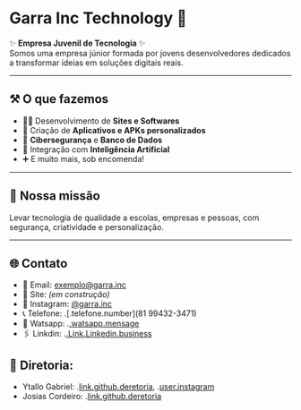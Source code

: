 # Garra Inc Technology 🚀

✨ **Empresa Juvenil de Tecnologia** ✨  
Somos uma empresa júnior formada por jovens desenvolvedores dedicados a transformar ideias em soluções digitais reais.

---

## ⚒️ O que fazemos

- 🧑‍💻 Desenvolvimento de **Sites e Softwares**
- 📱 Criação de **Aplicativos e APKs personalizados**
- 🔐 **Cibersegurança** e **Banco de Dados**
- 🧠 Integração com **Inteligência Artificial**
- ➕ E muito mais, sob encomenda!

---

## 🎯 Nossa missão
Levar tecnologia de qualidade a escolas, empresas e pessoas, com segurança, criatividade e personalização.

---

## 🌐 Contato
- 📧 Email: [exemplo@garra.inc](mailto:garras599@gmail.com)  
- 🔗 Site: *(em construção)*
- 📱 Instagram: [@garra.inc](https://instagram.com/garra_inc_technology)
- 📞 Telefone: .[.telefone.number](81 99432-3471)
- 📨 Watsapp: .[.watsapp.mensage](https://wa.me/5581996656393)
- 🖇️ Linkdin: .[.Link.Linkedin.business](https://www.linkedin.com/in/garra-inc-technology)

## 💼 Diretoria:
- Ytallo Gabriel: .[link.github.deretoria](https://github.com/NexusStealth), .[user.instagram](https://instagram.com/levi_oliveira86)
- Josias Cordeiro: .[link.github.deretoria](https://github.com/josiascordeiro)
